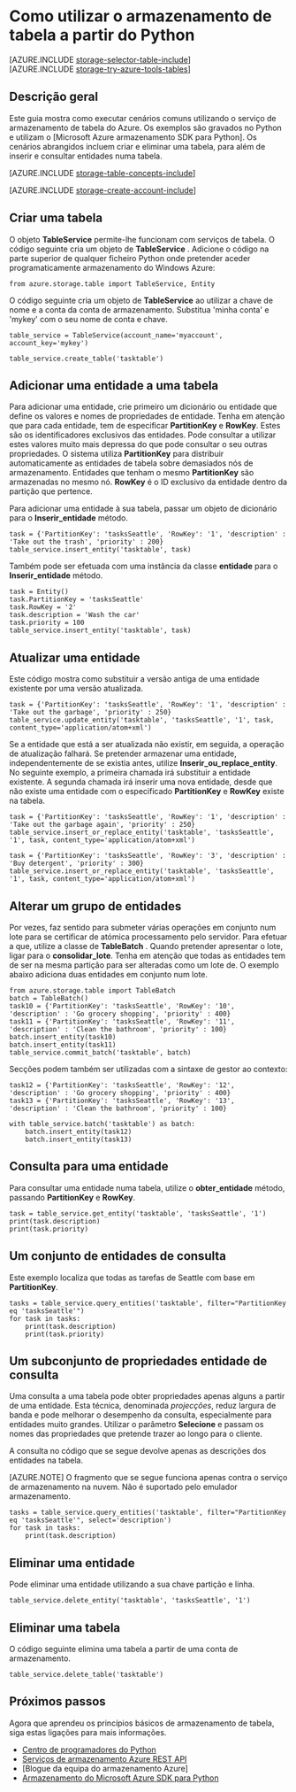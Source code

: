 <properties
    pageTitle="Como utilizar o armazenamento de tabela a partir do Python | Microsoft Azure"
    description="Armazene dados estruturados na nuvem através do armazenamento de tabela do Azure, um arquivo de dados NoSQL."
    services="storage"
    documentationCenter="python"
    authors="tamram"
    manager="carmonm"
    editor="tysonn"/>

<tags
    ms.service="storage"
    ms.workload="storage"
    ms.tgt_pltfrm="na"
    ms.devlang="python"
    ms.topic="article"
    ms.date="10/18/2016"
    ms.author="tamram"/>


# <a name="how-to-use-table-storage-from-python"></a>Como utilizar o armazenamento de tabela a partir do Python

[AZURE.INCLUDE [storage-selector-table-include](../../includes/storage-selector-table-include.md)]
<br/>
[AZURE.INCLUDE [storage-try-azure-tools-tables](../../includes/storage-try-azure-tools-tables.md)]

## <a name="overview"></a>Descrição geral

Este guia mostra como executar cenários comuns utilizando o serviço de armazenamento de tabela do Azure. Os exemplos são gravados no Python e utilizam o [Microsoft Azure armazenamento SDK para Python]. Os cenários abrangidos incluem criar e eliminar uma tabela, para além de inserir e consultar entidades numa tabela.

[AZURE.INCLUDE [storage-table-concepts-include](../../includes/storage-table-concepts-include.md)]

[AZURE.INCLUDE [storage-create-account-include](../../includes/storage-create-account-include.md)]

## <a name="create-a-table"></a>Criar uma tabela

O objeto **TableService** permite-lhe funcionam com serviços de tabela. O código seguinte cria um objeto de **TableService** . Adicione o código na parte superior de qualquer ficheiro Python onde pretender aceder programaticamente armazenamento do Windows Azure:

    from azure.storage.table import TableService, Entity

O código seguinte cria um objeto de **TableService** ao utilizar a chave de nome e a conta da conta de armazenamento.  Substitua 'minha conta' e 'mykey' com o seu nome de conta e chave.

    table_service = TableService(account_name='myaccount', account_key='mykey')

    table_service.create_table('tasktable')

## <a name="add-an-entity-to-a-table"></a>Adicionar uma entidade a uma tabela

Para adicionar uma entidade, crie primeiro um dicionário ou entidade que define os valores e nomes de propriedades de entidade. Tenha em atenção que para cada entidade, tem de especificar **PartitionKey** e **RowKey**. Estes são os identificadores exclusivos das entidades. Pode consultar a utilizar estes valores muito mais depressa do que pode consultar o seu outras propriedades. O sistema utiliza **PartitionKey** para distribuir automaticamente as entidades de tabela sobre demasiados nós de armazenamento.
Entidades que tenham o mesmo **PartitionKey** são armazenadas no mesmo nó. **RowKey** é o ID exclusivo da entidade dentro da partição que pertence.

Para adicionar uma entidade à sua tabela, passar um objeto de dicionário para o **Inserir\_entidade** método.

    task = {'PartitionKey': 'tasksSeattle', 'RowKey': '1', 'description' : 'Take out the trash', 'priority' : 200}
    table_service.insert_entity('tasktable', task)

Também pode ser efetuada com uma instância da classe **entidade** para o **Inserir\_entidade** método.

    task = Entity()
    task.PartitionKey = 'tasksSeattle'
    task.RowKey = '2'
    task.description = 'Wash the car'
    task.priority = 100
    table_service.insert_entity('tasktable', task)

## <a name="update-an-entity"></a>Atualizar uma entidade

Este código mostra como substituir a versão antiga de uma entidade existente por uma versão atualizada.

    task = {'PartitionKey': 'tasksSeattle', 'RowKey': '1', 'description' : 'Take out the garbage', 'priority' : 250}
    table_service.update_entity('tasktable', 'tasksSeattle', '1', task, content_type='application/atom+xml')

Se a entidade que está a ser atualizada não existir, em seguida, a operação de atualização falhará. Se pretender armazenar uma entidade, independentemente de se existia antes, utilize **Inserir\_ou\_replace_entity**.
No seguinte exemplo, a primeira chamada irá substituir a entidade existente. A segunda chamada irá inserir uma nova entidade, desde que não existe uma entidade com o especificado **PartitionKey** e **RowKey** existe na tabela.

    task = {'PartitionKey': 'tasksSeattle', 'RowKey': '1', 'description' : 'Take out the garbage again', 'priority' : 250}
    table_service.insert_or_replace_entity('tasktable', 'tasksSeattle', '1', task, content_type='application/atom+xml')

    task = {'PartitionKey': 'tasksSeattle', 'RowKey': '3', 'description' : 'Buy detergent', 'priority' : 300}
    table_service.insert_or_replace_entity('tasktable', 'tasksSeattle', '1', task, content_type='application/atom+xml')

## <a name="change-a-group-of-entities"></a>Alterar um grupo de entidades

Por vezes, faz sentido para submeter várias operações em conjunto num lote para se certificar de atómica processamento pelo servidor. Para efetuar a que, utilize a classe de **TableBatch** . Quando pretender apresentar o lote, ligar para o **consolidar\_lote**. Tenha em atenção que todas as entidades tem de ser na mesma partição para ser alteradas como um lote de. O exemplo abaixo adiciona duas entidades em conjunto num lote.

    from azure.storage.table import TableBatch
    batch = TableBatch()
    task10 = {'PartitionKey': 'tasksSeattle', 'RowKey': '10', 'description' : 'Go grocery shopping', 'priority' : 400}
    task11 = {'PartitionKey': 'tasksSeattle', 'RowKey': '11', 'description' : 'Clean the bathroom', 'priority' : 100}
    batch.insert_entity(task10)
    batch.insert_entity(task11)
    table_service.commit_batch('tasktable', batch)

Secções podem também ser utilizadas com a sintaxe de gestor ao contexto:

    task12 = {'PartitionKey': 'tasksSeattle', 'RowKey': '12', 'description' : 'Go grocery shopping', 'priority' : 400}
    task13 = {'PartitionKey': 'tasksSeattle', 'RowKey': '13', 'description' : 'Clean the bathroom', 'priority' : 100}

    with table_service.batch('tasktable') as batch:
        batch.insert_entity(task12)
        batch.insert_entity(task13)


## <a name="query-for-an-entity"></a>Consulta para uma entidade

Para consultar uma entidade numa tabela, utilize o **obter\_entidade** método, passando **PartitionKey** e **RowKey**.

    task = table_service.get_entity('tasktable', 'tasksSeattle', '1')
    print(task.description)
    print(task.priority)

## <a name="query-a-set-of-entities"></a>Um conjunto de entidades de consulta

Este exemplo localiza que todas as tarefas de Seattle com base em **PartitionKey**.

    tasks = table_service.query_entities('tasktable', filter="PartitionKey eq 'tasksSeattle'")
    for task in tasks:
        print(task.description)
        print(task.priority)

## <a name="query-a-subset-of-entity-properties"></a>Um subconjunto de propriedades entidade de consulta

Uma consulta a uma tabela pode obter propriedades apenas alguns a partir de uma entidade.
Esta técnica, denominada *projecções*, reduz largura de banda e pode melhorar o desempenho da consulta, especialmente para entidades muito grandes. Utilizar o parâmetro **Selecione** e passam os nomes das propriedades que pretende trazer ao longo para o cliente.

A consulta no código que se segue devolve apenas as descrições dos entidades na tabela.

[AZURE.NOTE] O fragmento que se segue funciona apenas contra o serviço de armazenamento na nuvem. Não é suportado pelo emulador armazenamento.

    tasks = table_service.query_entities('tasktable', filter="PartitionKey eq 'tasksSeattle'", select='description')
    for task in tasks:
        print(task.description)

## <a name="delete-an-entity"></a>Eliminar uma entidade

Pode eliminar uma entidade utilizando a sua chave partição e linha.

    table_service.delete_entity('tasktable', 'tasksSeattle', '1')

## <a name="delete-a-table"></a>Eliminar uma tabela

O código seguinte elimina uma tabela a partir de uma conta de armazenamento.

    table_service.delete_table('tasktable')

## <a name="next-steps"></a>Próximos passos

Agora que aprendeu os princípios básicos de armazenamento de tabela, siga estas ligações para mais informações.

- [Centro de programadores do Python](/develop/python/)
- [Serviços de armazenamento Azure REST API](http://msdn.microsoft.com/library/azure/dd179355)
- [Blogue da equipa do armazenamento Azure]
- [Armazenamento do Microsoft Azure SDK para Python]

[Blogue da equipa de armazenamento do Azure]: http://blogs.msdn.com/b/windowsazurestorage/
[Armazenamento do Microsoft Azure SDK para Python]: https://github.com/Azure/azure-storage-python
